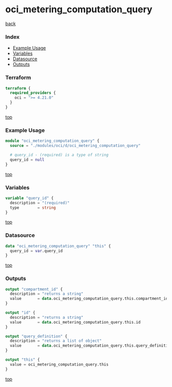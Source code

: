 # oci_metering_computation_query

[back](../oci.md)

### Index

- [Example Usage](#example-usage)
- [Variables](#variables)
- [Datasource](#datasource)
- [Outputs](#outputs)

### Terraform

```terraform
terraform {
  required_providers {
    oci = ">= 4.21.0"
  }
}
```

[top](#index)

### Example Usage

```terraform
module "oci_metering_computation_query" {
  source = "./modules/oci/d/oci_metering_computation_query"

  # query_id - (required) is a type of string
  query_id = null
}
```

[top](#index)

### Variables

```terraform
variable "query_id" {
  description = "(required)"
  type        = string
}
```

[top](#index)

### Datasource

```terraform
data "oci_metering_computation_query" "this" {
  query_id = var.query_id
}
```

[top](#index)

### Outputs

```terraform
output "compartment_id" {
  description = "returns a string"
  value       = data.oci_metering_computation_query.this.compartment_id
}

output "id" {
  description = "returns a string"
  value       = data.oci_metering_computation_query.this.id
}

output "query_definition" {
  description = "returns a list of object"
  value       = data.oci_metering_computation_query.this.query_definition
}

output "this" {
  value = oci_metering_computation_query.this
}
```

[top](#index)